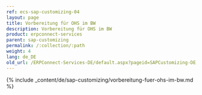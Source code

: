 ```yaml
---
ref: ecs-sap-customizing-04
layout: page
title: Vorbereitung für OHS im BW
description: Vorbereitung für OHS im BW
product: erpconnect-services
parent: sap-customizing
permalink: /:collection/:path
weight: 4
lang: de_DE
old_url: /ERPConnect-Services-DE/default.aspx?pageid=SAPCustomizing-DE:vorbereitung-fuer-ohs-im-bw	
---
```


{% include _content/de/sap-customizing/vorbereitung-fuer-ohs-im-bw.md  %}